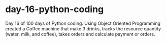 # day-16-python-coding
Day 16 of 100 days of Python coding. Using Object Oriented Programming created a Coffee machine that make 3 drinks, tracks the resource quantity (water, milk, and coffee), takes orders and calculate payment or orders.
